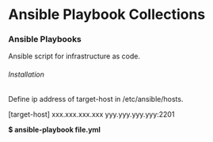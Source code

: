 # Ansible Playbook Collections

<h3> Ansible Playbooks </h3>
Ansible script for infrastructure as code.

<h6> Installation </h6>
Define ip address of target-host in /etc/ansible/hosts.

[target-host]
xxx.xxx.xxx.xxx
yyy.yyy.yyy.yyy:2201

**$ ansible-playbook file.yml**
